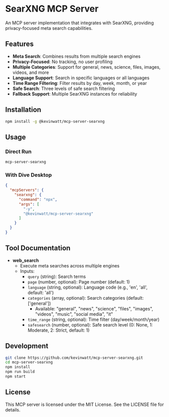 # SearXNG MCP Server

An MCP server implementation that integrates with SearXNG, providing privacy-focused meta search capabilities.

## Features

- **Meta Search**: Combines results from multiple search engines
- **Privacy-Focused**: No tracking, no user profiling
- **Multiple Categories**: Support for general, news, science, files, images, videos, and more
- **Language Support**: Search in specific languages or all languages
- **Time Range Filtering**: Filter results by day, week, month, or year
- **Safe Search**: Three levels of safe search filtering
- **Fallback Support**: Multiple SearXNG instances for reliability

## Installation

```bash
npm install -g @kevinwatt/mcp-server-searxng
```

## Usage

### Direct Run

```bash
mcp-server-searxng
```

### With Dive Desktop

```json
{
  "mcpServers": {
    "searxng": {
      "command": "npx",
      "args": [
        "-y",
        "@kevinwatt/mcp-server-searxng"
      ]
    }
  }
}
```

## Tool Documentation

- **web_search**
  - Execute meta searches across multiple engines
  - Inputs:
    - `query` (string): Search terms
    - `page` (number, optional): Page number (default: 1)
    - `language` (string, optional): Language code (e.g., 'en', 'all', default: 'all')
    - `categories` (array, optional): Search categories (default: ['general'])
      - Available: "general", "news", "science", "files", "images", "videos", "music", "social media", "it"
    - `time_range` (string, optional): Time filter (day/week/month/year)
    - `safesearch` (number, optional): Safe search level (0: None, 1: Moderate, 2: Strict, default: 1)

## Development

```bash
git clone https://github.com/kevinwatt/mcp-server-searxng.git
cd mcp-server-searxng
npm install
npm run build
npm start
```

## License

This MCP server is licensed under the MIT License. See the LICENSE file for details.
